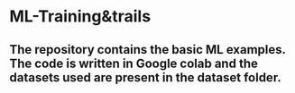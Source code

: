 # ML-Training&trails 

## The repository contains the basic ML examples. The code is written in Google colab and the datasets used are present in the dataset folder.
